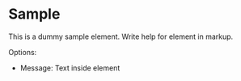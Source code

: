 # Sample

This is a dummy sample element. Write help for element in markup.

Options:

- Message: Text inside element
